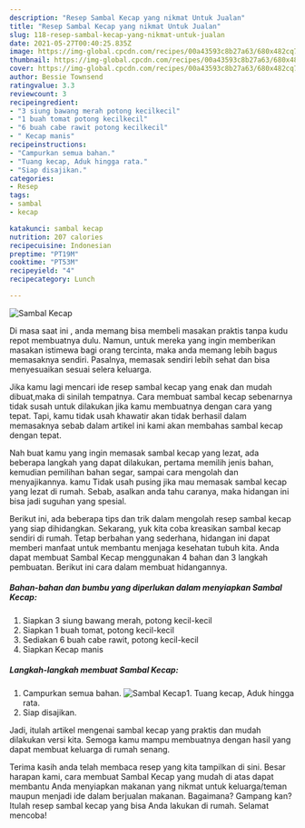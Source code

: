 ```yaml
---
description: "Resep Sambal Kecap yang nikmat Untuk Jualan"
title: "Resep Sambal Kecap yang nikmat Untuk Jualan"
slug: 118-resep-sambal-kecap-yang-nikmat-untuk-jualan
date: 2021-05-27T00:40:25.835Z
image: https://img-global.cpcdn.com/recipes/00a43593c8b27a63/680x482cq70/sambal-kecap-foto-resep-utama.jpg
thumbnail: https://img-global.cpcdn.com/recipes/00a43593c8b27a63/680x482cq70/sambal-kecap-foto-resep-utama.jpg
cover: https://img-global.cpcdn.com/recipes/00a43593c8b27a63/680x482cq70/sambal-kecap-foto-resep-utama.jpg
author: Bessie Townsend
ratingvalue: 3.3
reviewcount: 3
recipeingredient:
- "3 siung bawang merah potong kecilkecil"
- "1 buah tomat potong kecilkecil"
- "6 buah cabe rawit potong kecilkecil"
- " Kecap manis"
recipeinstructions:
- "Campurkan semua bahan."
- "Tuang kecap, Aduk hingga rata."
- "Siap disajikan."
categories:
- Resep
tags:
- sambal
- kecap

katakunci: sambal kecap 
nutrition: 207 calories
recipecuisine: Indonesian
preptime: "PT19M"
cooktime: "PT53M"
recipeyield: "4"
recipecategory: Lunch

---
```



![Sambal Kecap](https://img-global.cpcdn.com/recipes/00a43593c8b27a63/680x482cq70/sambal-kecap-foto-resep-utama.jpg)

Di masa  saat ini , anda memang bisa membeli masakan praktis tanpa kudu repot membuatnya dulu. Namun, untuk mereka yang ingin memberikan masakan istimewa bagi orang tercinta, maka anda memang lebih bagus memasaknya sendiri. Pasalnya, memasak sendiri lebih sehat dan bisa menyesuaikan sesuai selera keluarga.

Jika kamu lagi mencari ide resep sambal kecap yang enak dan mudah dibuat,maka di sinilah tempatnya. Cara membuat sambal kecap  sebenarnya tidak susah untuk dilakukan jika kamu membuatnya dengan cara yang tepat. Tapi, kamu tidak usah khawatir akan tidak berhasil dalam memasaknya 
sebab dalam artikel ini kami akan membahas sambal kecap dengan tepat.  



Nah buat kamu yang ingin memasak sambal kecap yang lezat, ada beberapa langkah yang dapat dilakukan, pertama memilih jenis bahan, kemudian pemilihan bahan segar, sampai cara mengolah dan menyajikannya. kamu Tidak usah pusing jika mau memasak sambal kecap yang lezat di rumah. Sebab, asalkan anda  tahu caranya, maka hidangan ini bisa jadi suguhan yang spesial.

Berikut ini, ada beberapa tips dan trik dalam mengolah resep sambal kecap yang siap dihidangkan. Sekarang, yuk kita coba kreasikan sambal kecap sendiri di rumah. Tetap berbahan yang sederhana, hidangan ini dapat memberi manfaat untuk membantu menjaga kesehatan tubuh kita. Anda dapat membuat Sambal Kecap menggunakan 4 bahan dan 3 langkah pembuatan. Berikut ini cara dalam membuat hidangannya.

<!--inarticleads1-->

##### Bahan-bahan dan bumbu yang diperlukan dalam menyiapkan Sambal Kecap:

1. Siapkan 3 siung bawang merah, potong kecil-kecil
1. Siapkan 1 buah tomat, potong kecil-kecil
1. Sediakan 6 buah cabe rawit, potong kecil-kecil
1. Siapkan  Kecap manis




<!--inarticleads2-->

##### Langkah-langkah membuat Sambal Kecap:

1. Campurkan semua bahan.
<img src="https://img-global.cpcdn.com/steps/4c2ef90b81d1f806/160x128cq70/sambal-kecap-langkah-memasak-1-foto.jpg" alt="Sambal Kecap">1. Tuang kecap, Aduk hingga rata.
1. Siap disajikan.




Jadi, itulah artikel mengenai  sambal kecap  yang praktis dan mudah dilakukan versi kita. Semoga kamu mampu membuatnya dengan hasil yang dapat membuat keluarga di rumah senang. 

Terima kasih anda telah membaca resep yang kita tampilkan di sini. Besar harapan kami, cara membuat  Sambal Kecap yang mudah di atas dapat membantu Anda menyiapkan makanan yang nikmat untuk keluarga/teman maupun menjadi ide dalam berjualan makanan. Bagaimana? Gampang kan? Itulah resep sambal kecap yang bisa Anda lakukan di rumah. Selamat mencoba!

